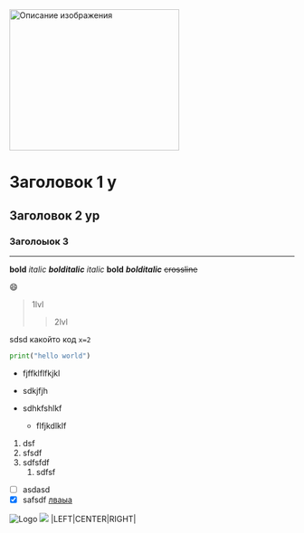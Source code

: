 <img src="https://media1.tenor.com/m/qwBdJLnEIiIAAAAC/snake-dance.gif" width="300" height="250" alt="Описание изображения">

# Заголовок 1 у 
## Заголовок 2 ур
### Заголоыок 3

___
**bold**
*italic*
***bolditalic***
_italic_
__bold__
___bolditalic___
~~crossline~~

:smile:
> 1lvl
> > 2lvl
> 
sdsd
какойто код `x=2`

```python
print("hello world")
```
* fjffklflfkjkl
- sdkjfjh
+ sdhkfshlkf
  
    * flfjkdlklf
 1. dsf
 2. sfsdf
 3. sdfsfdf
    1. sdfsf

- [ ] asdasd
- [X] safsdf
[лваыа](https://freelance.habr.com/tasks)

![Logo](https://avatars.mds.yandex.net/i?id=679720f2a94327342bb6a0e160ce7bb8_l-8497208-images-thumbs&n=13)
![](https://media1.tenor.com/m/qwBdJLnEIiIAAAAC/snake-dance.gif)
|LEFT|CENTER|RIGHT|
